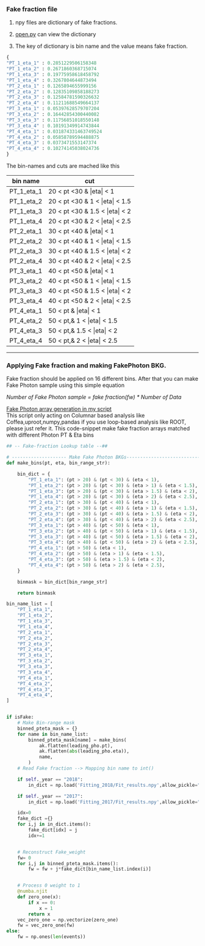 ### Fake fraction file


1. npy files are dictionary of fake fractions.

2. [open.py](https://github.com/JW-corp/J.W_Analysis/blob/main/Coffea_WZG/Fitting/Fake_fraction/open.py) can view the dictionary

3. The key of dictionary is bin name and the value means fake fraction.
```python
{
"PT_1_eta_1" : 0.2851229506158348
"PT_1_eta_2" : 0.2671860368715074
"PT_1_eta_3" : 0.19775958618458792
"PT_1_eta_4" : 0.3267804644873494
"PT_2_eta_1" : 0.1265894655999156
"PT_2_eta_2" : 0.12835109858188273
"PT_2_eta_3" : 0.12584781590326632
"PT_2_eta_4" : 0.11211688549664137
"PT_3_eta_1" : 0.05397628579707204
"PT_3_eta_2" : 0.16442854300440082
"PT_3_eta_3" : 0.11756851018550148
"PT_3_eta_4" : 0.10191349914743844
"PT_4_eta_1" : 0.031874331463749524
"PT_4_eta_2" : 0.05858789594488875
"PT_4_eta_3" : 0.0373471553147374
"PT_4_eta_4" : 0.10274145038024736
}
```
  
The bin-names and cuts are mached like this

| bin name   | cut                             |
|------------|---------------------------------|
| PT_1_eta_1 | 20 < pt <30 & \|eta\| < 1       |
| PT_1_eta_2 | 20 < pt <30 & 1 < \|eta\| < 1.5 |
| PT_1_eta_3 | 20 < pt <30 & 1.5 < \|eta\| < 2 |
| PT_1_eta_4 | 20 < pt <30 & 2 < \|eta\| < 2.5 |
| PT_2_eta_1 | 30 < pt <40 & \|eta\| < 1       |
| PT_2_eta_2 | 30 < pt <40 & 1 < \|eta\| < 1.5 |
| PT_2_eta_3 | 30 < pt <40 & 1.5 < \|eta\| < 2 |
| PT_2_eta_4 | 30 < pt <40 & 2 < \|eta\| < 2.5 |
| PT_3_eta_1 | 40 < pt <50 & \|eta\| < 1       |
| PT_3_eta_2 | 40 < pt <50 & 1 < \|eta\| < 1.5 |
| PT_3_eta_3 | 40 < pt <50 & 1.5 < \|eta\| < 2 |
| PT_3_eta_4 | 40 < pt <50 & 2 < \|eta\| < 2.5 |
| PT_4_eta_1 | 50 < pt & \|eta\| < 1           |
| PT_4_eta_2 | 50 < pt,& 1 < \|eta\| < 1.5     |
| PT_4_eta_3 | 50 < pt,& 1.5 < \|eta\| < 2     |
| PT_4_eta_4 | 50 < pt,& 2 < \|eta\| < 2.5     |

---
### Applying Fake fraction and making FakePhoton BKG.  


Fake fraction should be applied on 16 different bins.
After that you can make Fake Photon sample using this simple equation  

  
*Number of Fake Photon sample = fake fraction(fw) * Number of Data*
  

[Fake Photon array generation in my script](https://github.com/JW-corp/J.W_Analysis/blob/main/Coffea_WZG/Condor_coffea/N03_run_processor.py#L571)  
This script only acting on Columnar based analysis like Coffea,uproot,numpy,pandas if you use loop-based analysis like ROOT, please just refer it.
This code-snippet make fake fraction arrays matched with different Photon PT & Eta bins
```python
## -- Fake-fraction Lookup table --##

# -------------------- Make Fake Photon BKGs---------------------------#
def make_bins(pt, eta, bin_range_str):

    bin_dict = {
        "PT_1_eta_1": (pt > 20) & (pt < 30) & (eta < 1),
        "PT_1_eta_2": (pt > 20) & (pt < 30) & (eta > 1) & (eta < 1.5),
        "PT_1_eta_3": (pt > 20) & (pt < 30) & (eta > 1.5) & (eta < 2),
        "PT_1_eta_4": (pt > 20) & (pt < 30) & (eta > 2) & (eta < 2.5),
        "PT_2_eta_1": (pt > 30) & (pt < 40) & (eta < 1),
        "PT_2_eta_2": (pt > 30) & (pt < 40) & (eta > 1) & (eta < 1.5),
        "PT_2_eta_3": (pt > 30) & (pt < 40) & (eta > 1.5) & (eta < 2),
        "PT_2_eta_4": (pt > 30) & (pt < 40) & (eta > 2) & (eta < 2.5),
        "PT_3_eta_1": (pt > 40) & (pt < 50) & (eta < 1),
        "PT_3_eta_2": (pt > 40) & (pt < 50) & (eta > 1) & (eta < 1.5),
        "PT_3_eta_3": (pt > 40) & (pt < 50) & (eta > 1.5) & (eta < 2),
        "PT_3_eta_4": (pt > 40) & (pt < 50) & (eta > 2) & (eta < 2.5),
        "PT_4_eta_1": (pt > 50) & (eta < 1),
        "PT_4_eta_2": (pt > 50) & (eta > 1) & (eta < 1.5),
        "PT_4_eta_3": (pt > 50) & (eta > 1.5) & (eta < 2),
        "PT_4_eta_4": (pt > 50) & (eta > 2) & (eta < 2.5),
    }

    binmask = bin_dict[bin_range_str]

    return binmask

bin_name_list = [
    "PT_1_eta_1",
    "PT_1_eta_2",
    "PT_1_eta_3",
    "PT_1_eta_4",
    "PT_2_eta_1",
    "PT_2_eta_2",
    "PT_2_eta_3",
    "PT_2_eta_4",
    "PT_3_eta_1",
    "PT_3_eta_2",
    "PT_3_eta_3",
    "PT_3_eta_4",
    "PT_4_eta_1",
    "PT_4_eta_2",
    "PT_4_eta_3",
    "PT_4_eta_4",
]


if isFake:
    # Make Bin-range mask
    binned_pteta_mask = {}
    for name in bin_name_list:
        binned_pteta_mask[name] = make_bins(
            ak.flatten(leading_pho.pt),
            ak.flatten(abs(leading_pho.eta)),
            name,
        )
    # Read Fake fraction --> Mapping bin name to int()

    if self._year == "2018":
        in_dict = np.load('Fitting_2018/Fit_results.npy',allow_pickle="True")[()]

    if self._year == "2017":
        in_dict = np.load('Fitting_2017/Fit_results.npy',allow_pickle="True")[()]

    idx=0
    fake_dict ={}
    for i,j in in_dict.items():
        fake_dict[idx] = j
        idx+=1


    # Reconstruct Fake_weight
    fw= 0
    for i,j in binned_pteta_mask.items():
        fw = fw + j*fake_dict[bin_name_list.index(i)]


    # Process 0 weight to 1
    @numba.njit
    def zero_one(x):
        if x == 0:
            x = 1
        return x
    vec_zero_one = np.vectorize(zero_one)
    fw = vec_zero_one(fw)
else:
    fw = np.ones(len(events))
```

